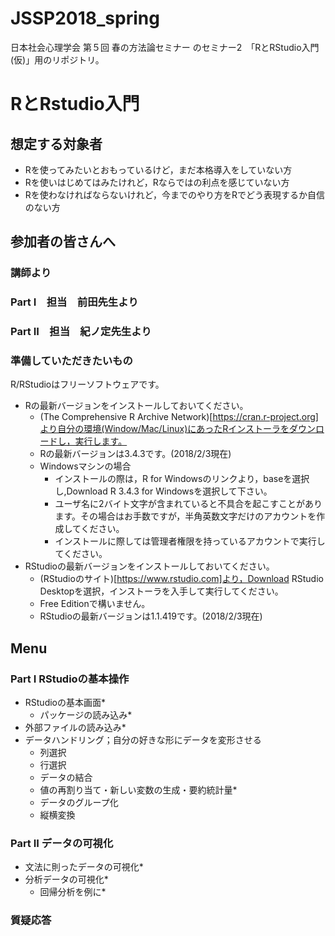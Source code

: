 # JSSP2018_spring
日本社会心理学会 第５回 春の方法論セミナー のセミナー2　「RとRStudio入門(仮)」用のリポジトリ。

# RとRstudio入門

## 想定する対象者

+ Rを使ってみたいとおもっているけど，まだ本格導入をしていない方
+ Rを使いはじめてはみたけれど，Rならではの利点を感じていない方
+ Rを使わなければならないけれど，今までのやり方をRでどう表現するか自信のない方

## 参加者の皆さんへ
### 講師より

### Part I　担当　前田先生より
### Part II　担当　紀ノ定先生より

### 準備していただきたいもの

R/RStudioはフリーソフトウェアです。

+ Rの最新バージョンをインストールしておいてください。
	+ (The Comprehensive R Archive Network)[https://cran.r-project.org]より自分の環境(Window/Mac/Linux)にあったRインストーラをダウンロードし，実行します。
	+ Rの最新バージョンは3.4.3です。(2018/2/3現在)
	+ Windowsマシンの場合
		+ インストールの際は，R for Windowsのリンクより，baseを選択し,Download R 3.4.3 for Windowsを選択して下さい。
		+ ユーザ名に2バイト文字が含まれていると不具合を起こすことがあります。その場合はお手数ですが，半角英数文字だけのアカウントを作成してください。
		+ インストールに際しては管理者権限を持っているアカウントで実行してください。
+ RStudioの最新バージョンをインストールしておいてください。
	+ (RStudioのサイト)[https://www.rstudio.com]より，Download RStudio Desktopを選択，インストーラを入手して実行してください。
	+ Free Editionで構いません。
	+ RStudioの最新バージョンは1.1.419です。(2018/2/3現在)
	
## Menu

### Part I RStudioの基本操作

+ RStudioの基本画面*
	+ パッケージの読み込み*
+ 外部ファイルの読み込み*
+ データハンドリング；自分の好きな形にデータを変形させる
	+ 列選択
	+ 行選択
	+ データの結合
	+ 値の再割り当て・新しい変数の生成・要約統計量*
	+ データのグループ化
	+ 縦横変換


### Part II データの可視化

+ 文法に則ったデータの可視化*
+ 分析データの可視化*
	+ 回帰分析を例に*

### 質疑応答
